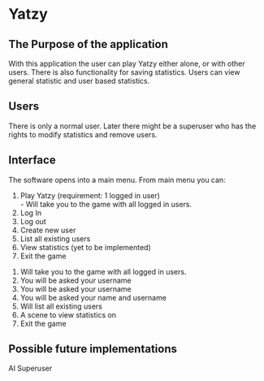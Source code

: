 <h1>Yatzy</h1>

<h2>The Purpose of the application</h2>

With this application the user can play Yatzy either alone, or with other users. There is also functionality for saving statistics. Users can view general statistic and user based statistics.

<h2>Users</h2>

There is only a normal user. Later there might be a superuser who has the rights to modify statistics and remove users.

<h2> Interface </h2>

The software opens into a main menu. From main menu you can:
<ol type="1">
	<li>Play Yatzy (requirement: 1 logged in user)</li>
		- Will take you to the game with all logged in users.
	<li>Log In</li>
	<li>Log out</li>
	<li>Create new user</li>
	<li>List all existing users</li>
	<li>View statistics (yet to be implemented)</li>
	<li>Exit the game</li>
</ol> 


1. Will take you to the game with all logged in users.
2. You will be asked your username
3. You will be asked your username
4. You will be asked your name and username
5. Will list all existing users
6. A scene to view statistics on
7. Exit the game


<h2> Possible future implementations </h2>

AI
Superuser
